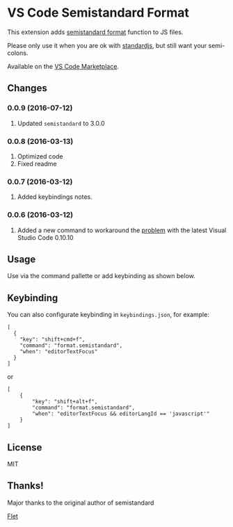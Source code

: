 # VS Code Semistandard Format

This extension adds [semistandard format](https://github.com/ricardofbarros/semistandard-format) function to JS files.

Please only use it when you are ok with [standardjs](http://standardjs.com/), but still want your semi-colons.

Available on the [VS Code Marketplace](https://marketplace.visualstudio.com/items?itemName=homerjam.vscode-semistandard-format).

## Changes

### 0.0.9 (2016-07-12)

1. Updated `semistandard` to 3.0.0

### 0.0.8 (2016-03-13)

1. Optimized code
2. Fixed readme

### 0.0.7 (2016-03-12)

1. Added keybindings notes.

### 0.0.6 (2016-03-12)

1. Added a new command to workaround the [problem](https://github.com/chenxsan/vscode-standard-format/issues/1) with the latest Visual Studio Code 0.10.10


## Usage

Use via the command pallette or add keybinding as shown below.


## Keybinding

You can also configurate keybinding in `keybindings.json`, for example:

```
[
  {
    "key": "shift+cmd+f",
    "command": "format.semistandard",
    "when": "editorTextFocus"
  }
]
```
or
```
[
    {
        "key": "shift+alt+f",
        "command": "format.semistandard",
        "when": "editorTextFocus && editorLangId == 'javascript'"
    }
]
```

## License

MIT

## Thanks!

Major thanks to the original author of semistandard

[Flet](https://github.com/Flet)

